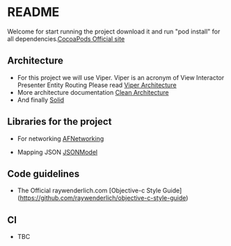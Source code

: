 
# README #

Welcome for start running the project download it and run "pod install" for all dependencies.[CocoaPods Official site](https://cocoapods.org)

## Architecture ##

* For this project we will use Viper. Viper is an acronym of View Interactor Presenter Entity Routing Please read [Viper Architecture](https://www.objc.io/issues/13-architecture/viper/)
* More architecture documentation [Clean Architecture](https://blog.8thlight.com/uncle-bob/2012/08/13/the-clean-architecture.html)
* And finally [Solid](http://code.tutsplus.com/series/the-solid-principles--cms-634)

## Libraries for the project ##

* For networking [AFNetworking](https://github.com/AFNetworking/AFNetworking)

* Mapping JSON [JSONModel](https://github.com/icanzilb/JSONModel)

## Code guidelines ##

* The Official raywenderlich.com  [Objective-c Style Guide] (https://github.com/raywenderlich/objective-c-style-guide)

## CI ##

* TBC
